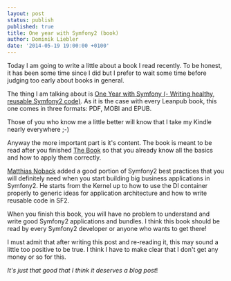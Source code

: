 ```yaml
---
layout: post
status: publish
published: true
title: One year with Symfony2 (book)
author: Dominik Liebler
date: '2014-05-19 19:00:00 +0100'
---
```

Today I am going to write a little about a book I read recently. To be honest, it has been some time since I did but I prefer to wait some time before judging too early about books in general.

The thing I am talking about is [One Year with Symfony (- Writing healthy, reusable Symfony2 code)](https://leanpub.com/a-year-with-symfony). As it is the case with every Leanpub book, this one comes in three formats: PDF, MOBI and EPUB. 

Those of you who know me a little better will know that I take my Kindle nearly everywhere ;-)

Anyway the more important part is it's content. The book is meant to be read after you finished [The Book](http://symfony.com/doc/current/book/index.html) so that you already know all the basics and how to apply them correctly.

[Matthias Noback](https://twitter.com/matthiasnoback) added a good portion of Symfony2 best practices that you will definitely need when you start building big business applications in Symfony2. He starts from the Kernel up to how to use the DI container properly to generic ideas for application architecture and how to write reusable code in SF2.

When you finish this book, you will have no problem to understand and write good Symfony2 applications and bundles. I think this book should be read by every Symfony2 developer or anyone who wants to get there!

I must admit that after writing this post and re-reading it, this may sound a little too positive to be true. I think I have to make clear that I don't get any money or so for this. 

_It's just that good that I think it deserves a blog post_!